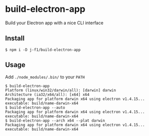 # build-electron-app

Build your Electron app with a nice CLI interface

## Install

```
$ npm i -D j-f1/build-electron-app
```

## Usage

Add `./node_modules/.bin/` to your `PATH`

```
$ build-electron-app
Platform (linux/win32/darwin/all): [darwin] darwin
Architecture (ia32/x64/all): [x64] x64
Packaging app for platform darwin x64 using electron v1.4.15...
executable: build/name-darwin-x64
$ build-electron-app --auto
Packaging app for platform darwin x64 using electron v1.4.15...
executable: build/name-darwin-x64
$ build-electron-app --arch x64 --plat darwin
Packaging app for platform darwin x64 using electron v1.4.15...
executable: build/name-darwin-x64
```

